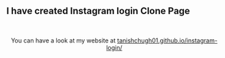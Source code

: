 ## I have created Instagram login Clone Page

&emsp;

<div align=center>
You can have a look at my website at <a href="https://tanishchugh01.github.io/instagram-login/">tanishchugh01.github.io/instagram-login/</a>
</div>